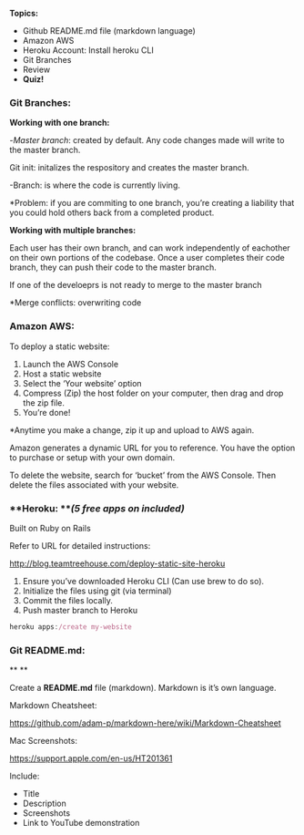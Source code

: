 **Topics:**

* Github README.md file (markdown language)  
* Amazon AWS  
* Heroku Account: Install heroku CLI  
* Git Branches  
* Review  
* **Quiz!**

### **Git Branches:**

**Working with one branch:**

-*Master branch*: created by default. Any code changes made will write to the master branch.

 Git init: initalizes the respository and creates the master branch.

-Branch: is where the code is currently living.

\*Problem: if you are commiting to one branch, you’re creating a liability that you could hold others back from a completed product.

**Working with multiple branches:**

Each user has their own branch, and can work independently of eachother on their own portions of the codebase. Once a user completes their code branch, they can push their code to the master branch.

If one of the develoeprs is not ready to merge to the master branch

\*Merge conflicts: overwriting code

### **Amazon AWS:**

To deploy a static website:

1. Launch the AWS Console
2. Host a static website
3. Select the ‘Your website’ option
4. Compress (Zip) the host folder on your computer, then drag and drop the zip file.
5. You’re done!

\*Anytime you make a change, zip it up and upload to AWS again.

Amazon generates a dynamic URL for you to reference. You have the option to purchase or setup with your own domain.

To delete the website, search for ‘bucket’ from the AWS Console. Then delete the files associated with your website.

### **Heroku: ***(5 free apps on included)*

Built on Ruby on Rails

Refer to URL for detailed instructions:

<http://blog.teamtreehouse.com/deploy-static-site-heroku>

1. Ensure you’ve downloaded Heroku CLI (Can use brew to do so).
2. Initialize the files using git (via terminal)
3. Commit the files locally.
4. Push master branch to Heroku

```js
heroku apps:/create my-website
```

### **Git README.md:**

**
**

Create a **README.md** file (markdown). Markdown is it’s own language.

Markdown Cheatsheet:

<https://github.com/adam-p/markdown-here/wiki/Markdown-Cheatsheet>

Mac Screenshots:

<https://support.apple.com/en-us/HT201361>

Include:

* Title
* Description
* Screenshots
* Link to YouTube demonstration
